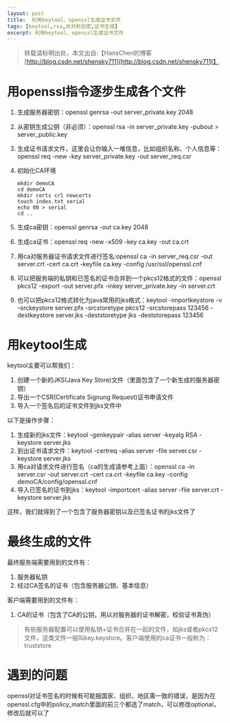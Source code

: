 ```yaml
---
layout: post
title:  利用keytool、openssl生成证书文件
tags: [keytool,rsa,非对称加密,证书生成]
excerpt: 利用keytool、openssl生成证书文件
---
```


> 转载请标明出处，本文出自:【HansChen的博客 [http://blog.csdn.net/shensky711](http://blog.csdn.net/shensky711)】

# 用openssl指令逐步生成各个文件

 1. 生成服务器密钥：openssl genrsa -out server_private.key 2048
 2. 从密钥生成公钥（非必须）：openssl rsa -in server_private.key -pubout > server_public.key
 3. 生成证书请求文件，这里会让你输入一堆信息，比如组织名称、个人信息等：openssl req -new -key server_private.key -out server_req.csr
 4. 初始化CA环境
    ```
    mkdir demoCA
    cd demoCA
    mkdir certs crl newcerts
    touch index.txt serial
    echo 00 > serial
    cd ..
    ```

 4. 生成ca密钥：openssl genrsa -out ca.key 2048
 5. 生成ca证书：openssl req -new -x509 -key ca.key -out ca.crt
 6. 用ca对服务器证书请求文件进行签名:openssl ca -in server_req.csr -out server.crt -cert ca.crt -keyfile ca.key -config /usr/ssl/openssl.cnf
 7. 可以把服务端的私钥和已签名的证书合并到一个pkcs12格式的文件：openssl pkcs12 -export -out server.pfx -inkey server_private.key -in server.crt  
 8. 也可以把pkcs12格式转化为java常用的jks格式：keytool -importkeystore -v -srckeystore server.pfx -srcstoretype pkcs12 -srcstorepass 123456 -destkeystore server.jks -deststoretype jks -deststorepass 123456


# 用keytool生成
keytool主要可以帮我们：

 1. 创建一个新的JKS(Java Key Store)文件（里面包含了一个新生成的服务器密钥）
 2. 导出一个CSR(Certificate Signung Request)证书申请文件
 3. 导入一个签名后的证书文件到jks文件中

以下是操作步骤：

 1. 生成新的jks文件：keytool -genkeypair -alias server -keyalg RSA -keystore server.jks
 2. 到出证书请求文件：keytool -certreq -alias server -file server.csr -keystore server.jks
 3. 用ca对请求文件进行签名（ca的生成请参考上面）：openssl ca -in server.csr -out server.crt -cert ca.crt -keyfile ca.key -config demoCA/config/openssl.cnf
 4. 导入已签名的证书到jks：keytool -importcert -alias server -file server.crt -keystore server.jks

这样，我们就得到了一个包含了服务器密钥以及已签名证书的jks文件了

# 最终生成的文件
最终服务端需要用到的文件有：
 1. 服务器私钥
 2. 经过CA签名的证书（包含服务器公钥、基本信息）

客户端需要用到的文件有：
 1. CA的证书（包含了CA的公钥，用以对服务器的证书解密，校验证书真伪）

> 有些服务器配置可以使用私钥+证书合并在一起的文件，如jks或者pkcs12文件，这类文件一般叫key.keystore。客户端使用的ca证书一般称为：truststore


# 遇到的问题
openssl对证书签名的时候有可能报国家、组织、地区需一致的错误，是因为在openssl.cfg中的policy_match里面的前三个都选了match，可以修改optional，修改后就可以了
 
 